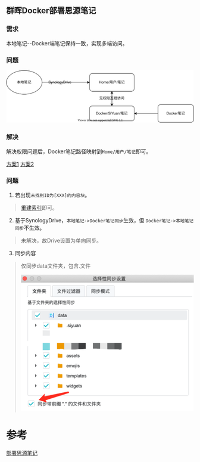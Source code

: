 ## 群晖Docker部署思源笔记

### 需求

本地笔记--Docker端笔记保持一致，实现多端访问。

### 问题

![](../imgs/porbelm.svg)

### 解决

解决权限问题后，Docker笔记路径映射到`Home/用户/笔记`即可。

[方案1](https://wp.520810.xyz:666/?p=84)   [方案2](https://www.orcy.net.cn/1636.html)

### 问题

1. 若出现`未找到ID为[XXX]的内容块`。

> [重建索引](https://ld246.com/article/1632802461788/comment/1632806421257)即可。

2. 基于SynologyDrive，`本地笔记->Docker笔记同步`生效，但 `Docker笔记->本地笔记同步`不生效。

> 未解决，故Drive设置为单向同步。	

3. 同步内容

> 仅同步data文件夹，包含.文件
>
> ![](../imgs/WechatIMG1614.png)

# 参考

[部署思源笔记](https://ld246.com/article/1628768198488)